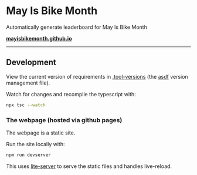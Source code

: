 # May Is Bike Month

Automatically generate leaderboard for May Is Bike Month

**[mayisbikemonth.github.io](https://mayisbikemonth.github.io/)**

---
## Development

View the current version of requirements in [.tool-versions](.tool-versions) (the [asdf](https://asdf-vm.com/) version management file).

Watch for changes and recompile the typescript with:

```sh
npx tsc --watch
```

### The webpage (hosted via github pages)

The webpage is a static site.

Run the site locally with:

```sh
npm run devserver
```

This uses [lite-server](https://github.com/johnpapa/lite-server) to serve the static files and handles live-reload.
